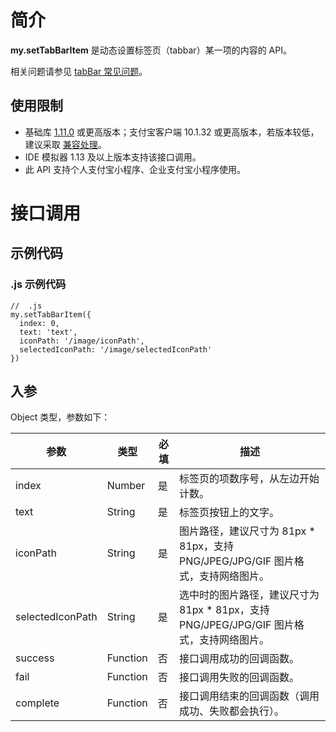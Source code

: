 # 简介

**my.setTabBarItem** 是动态设置标签页（tabbar）某一项的内容的 API。

相关问题请参见 [tabBar 常见问题](https://opendocs.alipay.com/mini/api/do7urq)。

## 使用限制

- 基础库 [1.11.0](https://opendocs.alipay.com/mini/framework/lib) 或更高版本；支付宝客户端 10.1.32 或更高版本，若版本较低，建议采取 [兼容处理](https://opendocs.alipay.com/mini/framework/compatibility)。
- IDE 模拟器 1.13 及以上版本支持该接口调用。
- 此 API 支持个人支付宝小程序、企业支付宝小程序使用。

# 接口调用

## 示例代码

### .js 示例代码
```
//  .js
my.setTabBarItem({
  index: 0,
  text: 'text',
  iconPath: '/image/iconPath',
  selectedIconPath: '/image/selectedIconPath'
})
```

## 入参
Object 类型，参数如下：

| **参数** | **类型** | **必填** | **描述** |
| --- | --- | --- | --- |
| index | Number | 是 | 标签页的项数序号，从左边开始计数。 |
| text | String | 是 | 标签页按钮上的文字。 |
| iconPath | String | 是 | 图片路径，建议尺寸为 81px * 81px，支持 PNG/JPEG/JPG/GIF 图片格式，支持网络图片。 |
| selectedIconPath | String | 是 | 选中时的图片路径，建议尺寸为 81px * 81px，支持 PNG/JPEG/JPG/GIF 图片格式，支持网络图片。 |
| success | Function | 否 | 接口调用成功的回调函数。 |
| fail | Function | 否 | 接口调用失败的回调函数。 |
| complete | Function | 否 | 接口调用结束的回调函数（调用成功、失败都会执行）。 |
